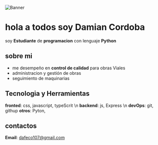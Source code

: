![Banner](https://equipostopografia.com/wp-content/uploads/2023/12/Que-hace-un-topografo-1024x512.jpg.webp)

# hola a todos soy Damian Cordoba

soy **Estudiante** de **programacion** con lenguaje **Python**

## sobre mi

- me desempeño en **control de calidad** para obras Viales
- administracion y gestión de obras
- seguimiento de maquinarias

## Tecnologia y Herramientas

**fronted**: css, javascript, typeScrit \n
**backend**: js, Express \n
**devOps**: git, githup
**otros**: Pyton,   

## contactos

**Email**: dafeco107@gmail.com
